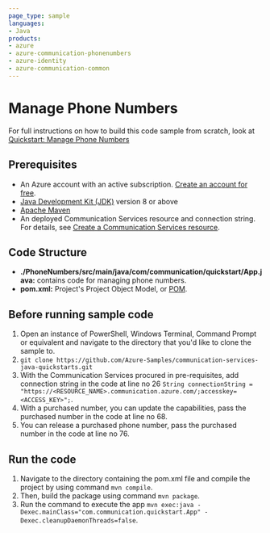 ```yaml
---
page_type: sample
languages:
- Java
products:
- azure
- azure-communication-phonenumbers
- azure-identity
- azure-communication-common
---
```



# Manage Phone Numbers

For full instructions on how to build this code sample from scratch, look at [Quickstart: Manage Phone Numbers](https://docs.microsoft.com/azure/communication-services/quickstarts/telephony-sms/get-phone-number?pivots=programming-language-java)

## Prerequisites

- An Azure account with an active subscription. [Create an account for free](https://azure.microsoft.com/free/?WT.mc_id=A261C142F). 
- [Java Development Kit (JDK)](https://docs.microsoft.com/azure/developer/java/fundamentals/java-jdk-install) version 8 or above
- [Apache Maven](https://maven.apache.org/download.cgi)
- An deployed Communication Services resource and connection string. For details, see [Create a Communication Services resource](https://docs.microsoft.com/azure/communication-services/quickstarts/create-communication-resource).

## Code Structure

- **./PhoneNumbers/src/main/java/com/communication/quickstart/App.java:** contains code for managing phone numbers.
- **pom.xml:** Project's Project Object Model, or [POM](https://maven.apache.org/guides/introduction/introduction-to-the-pom.html).

## Before running sample code

1. Open an instance of PowerShell, Windows Terminal, Command Prompt or equivalent and navigate to the directory that you'd like to clone the sample to.
2. `git clone https://github.com/Azure-Samples/communication-services-java-quickstarts.git`
3.  With the Communication Services procured in pre-requisites, add connection string in the code at line no 26
    ```String connectionString = "https://<RESOURCE_NAME>.communication.azure.com/;accesskey=<ACCESS_KEY>";```.
4.  With a purchased number, you can update the capabilities, pass the purchased number in the code at line no 68.
5.  You can release a purchased phone number, pass the purchased number in the code at line no 76.    


## Run the code

1. Navigate to the directory containing the pom.xml file and compile the project by using command `mvn compile`.
2. Then, build the package using command `mvn package`.
3. Run the command to execute the app `mvn exec:java -Dexec.mainClass="com.communication.quickstart.App" -Dexec.cleanupDaemonThreads=false`.
